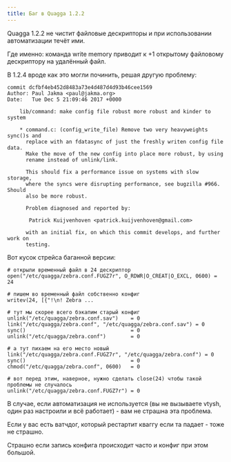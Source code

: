 ```yaml
---
title: Баг в Quagga 1.2.2
---
```


Quagga 1.2.2 не чистит файловые дескрипторы и при использовании автоматизации течёт ими.

Где именно: команда write memory приводит к +1 открытому файловому дескриптору на удалённый файл.

В 1.2.4 вроде как это могли починить, решая другую проблему:

```
commit dcfbf4eb452d8483a73e4d487d4d93b46cee1569
Author: Paul Jakma <paul@jakma.org>
Date:   Tue Dec 5 21:09:46 2017 +0000

    lib/command: make config file robust more robust and kinder to system

    * command.c: (config_write_file) Remove two very heavyweights sync()s and
      replace with an fdatasync of just the freshly writen config file data.
      Make the move of the new config into place more robust, by using
      rename instead of unlink/link.

      This should fix a performance issue on systems with slow storage,
      where the syncs were disrupting performance, see bugzilla #966. Should
      also be more robust.

      Problem diagnosed and reported by:

       Patrick Kuijvenhoven <patrick.kuijvenhoven@gmail.com>

      with an initial fix, on which this commit develops, and further work on
      testing.
```

Вот кусок стрейса баганной версии:

``` strace
# открыли временный файл в 24 дескриптор
open("/etc/quagga/zebra.conf.FUGZ7r", O_RDWR|O_CREAT|O_EXCL, 0600) = 24

# пишем во временный файл собственно конфиг
writev(24, [{"!\n! Zebra ...

# тут мы скорее всего бэкапим старый конфиг
unlink("/etc/quagga/zebra.conf.sav")    = 0
link("/etc/quagga/zebra.conf", "/etc/quagga/zebra.conf.sav") = 0
sync()                                  = 0
unlink("/etc/quagga/zebra.conf")        = 0

# а тут пихаем на его место новый
link("/etc/quagga/zebra.conf.FUGZ7r", "/etc/quagga/zebra.conf") = 0
sync()                                  = 0
chmod("/etc/quagga/zebra.conf", 0600)   = 0

# вот перед этим, наверное, нужно сделать close(24) чтобы такой проблемы не случалось
unlink("/etc/quagga/zebra.conf.FUGZ7r") = 0
```

В случае, если автоматизация не используется (вы не вызываете vtysh, один раз настроили и всё работает) - вам не страшна эта проблема.

Если у вас есть ватчдог, который рестартит кваггу если та падает - тоже не страшно.

Страшно если запись конфига происходит часто и конфиг при этом большой.
